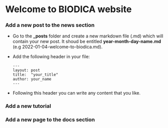 # Welcome to BIODICA website

### Add a new post to the news section   

* Go to the **_posts** folder and create a new markdown file (.md) which will contain your new post. It shoud be entitled **year-month-day-name.md** (e.g 2022-01-04-welcome-to-biodica.md).

* Add the following header in your file:   

	```
	---
	layout: post
	title:  "your_title"
	author: your_name
	---
	```

* Following this header you can write any content that you like.

### Add a new tutorial

### Add a new page to the docs section
